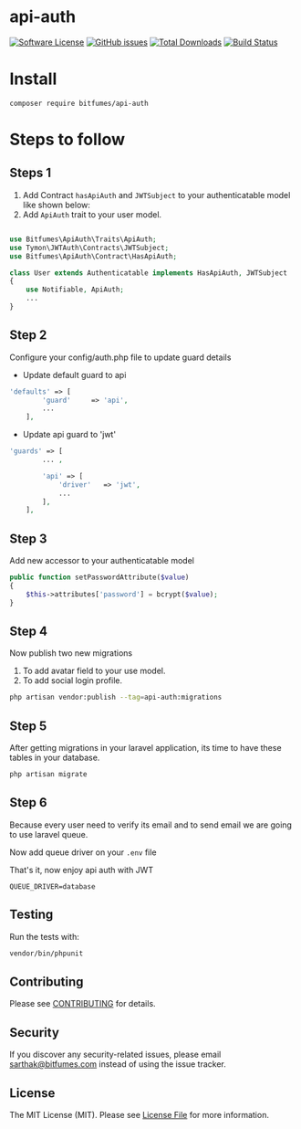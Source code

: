 # api-auth

[![Software License](https://img.shields.io/badge/license-MIT-brightgreen.svg?style=flat-square)](LICENSE.md)
[![GitHub issues](https://img.shields.io/github/issues/bitfumes/laravel-api-auth)](https://github.com/bitfumes/laravel-api-auth/issues)
[![Total Downloads](https://img.shields.io/packagist/dt/bitfumes/api-auth.svg?style=flat-square)](https://packagist.org/packages/bitfumes/api-auth)
[![Build Status](https://travis-ci.org/bitfumes/laravel-api-auth.svg?branch=master)](https://travis-ci.org/bitfumes/laravel-api-auth)

# Install

`composer require bitfumes/api-auth`

# Steps to follow

## Steps 1

1. Add Contract `hasApiAuth` and `JWTSubject` to your authenticatable model like shown below:
2. Add `ApiAuth` trait to your user model.

```php

use Bitfumes\ApiAuth\Traits\ApiAuth;
use Tymon\JWTAuth\Contracts\JWTSubject;
use Bitfumes\ApiAuth\Contract\HasApiAuth;

class User extends Authenticatable implements HasApiAuth, JWTSubject
{
    use Notifiable, ApiAuth;
    ...
}
```

## Step 2

Configure your config/auth.php file to update guard details

- Update default guard to api

```php
'defaults' => [
        'guard'     => 'api',
        ...
    ],
```

- Update api guard to 'jwt'

```php
'guards' => [
        ... ,

        'api' => [
            'driver'   => 'jwt',
            ...
        ],
    ],
```

## Step 3

Add new accessor to your authenticatable model

```php
public function setPasswordAttribute($value)
{
    $this->attributes['password'] = bcrypt($value);
}
```

## Step 4

Now publish two new migrations

1.  To add avatar field to your use model.
2.  To add social login profile.

```bash
php artisan vendor:publish --tag=api-auth:migrations
```

## Step 5

After getting migrations in your laravel application, its time to have these tables in your database.

```bash
php artisan migrate
```

## Step 6

Because every user need to verify its email and to send email we are going to use laravel queue.

Now add queue driver on your `.env` file

That's it, now enjoy api auth with JWT

```
QUEUE_DRIVER=database
```

## Testing

Run the tests with:

```bash
vendor/bin/phpunit
```

## Contributing

Please see [CONTRIBUTING](CONTRIBUTING.md) for details.

## Security

If you discover any security-related issues, please email sarthak@bitfumes.com instead of using the issue tracker.

## License

The MIT License (MIT). Please see [License File](/LICENSE.md) for more information.
